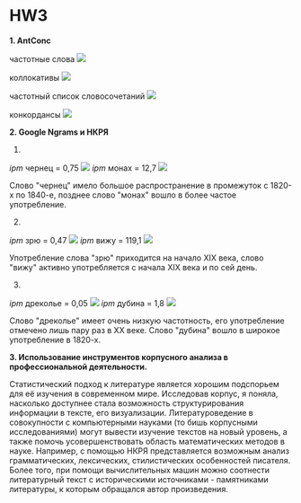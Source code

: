 # HW3

**1. AntConc**

частотные слова
![](3.PNG)

коллокативы
![](collocates.PNG)

частотный список словосочетаний
![](grams.PNG)

конкордансы
![](concordance.PNG)


**2. Google Ngrams и НКРЯ**

1)
*ipm* чернец = 0,75
![](2.1.png)
*ipm* монах = 12,7
![](2.1n.png)

Слово "чернец" имело большое распространение в промежуток с 1820-х по 1840-е, позднее слово "монах" вошло в более частое употребление.

2)
*ipm* зрю = 0,47
![](2.2.png)
*ipm* вижу = 119,1
![](2.2n.png)

Употребление слова "зрю" приходится на начало XIX века, слово "вижу" активно употребляется с начала XIX века и по сей день.

3)
*ipm* дреколье = 0,05
![](2.3.png)
*ipm* дубина = 1,8
![](2.3n.png)

Слово "дреколье" имеет очень низкую частотность, его употребление отмечено лишь пару раз в XX веке. Слово "дубина" вошло в широкое употребление в 1820-х.


**3. Использование инструментов корпусного анализа в профессиональной деятельности.**

Статистический подход к литературе является хорошим подспорьем для её изучения в современном мире. Исследовав корпус, я поняла, насколько доступнее стала возможность структурирования информации в тексте, его визуализации. Литературоведение в совокупности с компьютерными науками (то бишь корпусными исследованиями) могут вывести изучение текстов на новый уровень, а также помочь усовершенствовать область математических методов в науке. Например, с помощью НКРЯ представляется возможным анализ грамматических, лексических, стилистических особенностей писателя. Более того, при помощи вычислительных машин можно соотнести литературный текст с историческими источниками - памятниками литературы, к которым обращался автор произведения.

